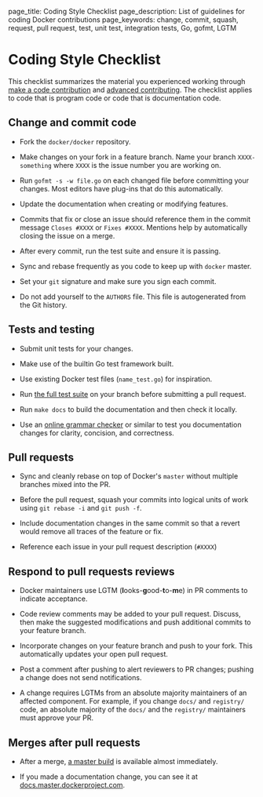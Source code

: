 page_title: Coding Style Checklist
page_description: List of guidelines for coding Docker contributions
page_keywords: change, commit, squash, request, pull request, test, unit test, integration tests, Go, gofmt, LGTM

# Coding Style Checklist

This checklist summarizes the material you experienced working through [make a
code contribution](/project/make-a-contribution) and [advanced
contributing](/project/advanced-contributing). The checklist applies to code
that is program code or code that is documentation code.

## Change and commit code

* Fork the `docker/docker` repository.

* Make changes on your fork in a feature branch. Name your branch `XXXX-something`
  where `XXXX` is the issue number you are working on.

* Run `gofmt -s -w file.go` on each changed file before
  committing your changes. Most editors have plug-ins that do this automatically.

* Update the documentation when creating or modifying features.

* Commits that fix or close an issue should reference them in the commit message
  `Closes #XXXX` or `Fixes #XXXX`. Mentions help by automatically closing the
  issue on a merge.

* After every commit, run the test suite and ensure it is passing.

* Sync and rebase frequently as you code to keep up with `docker` master.

* Set your `git` signature and make sure you sign each commit.

* Do not add yourself to the `AUTHORS` file. This file is autogenerated from the
  Git history.

## Tests and testing

* Submit unit tests for your changes.

* Make use of the builtin Go test framework built.

* Use existing Docker test files (`name_test.go`) for inspiration.

* Run <a href="../test-and-docs" target="_blank">the full test suite</a> on your
  branch before submitting a pull request.

* Run `make docs` to build the documentation and then check it locally.

* Use an <a href="http://www.hemingwayapp.com" target="_blank">online grammar
  checker</a> or similar to test you documentation changes for clarity,
  concision, and correctness.

## Pull requests

* Sync and cleanly rebase on top of Docker's `master` without multiple branches
  mixed into the PR.

* Before the pull request, squash your commits into logical units of work using
  `git rebase -i` and `git push -f`.

* Include documentation changes in the same commit so that a revert would
  remove all traces of the feature or fix.

* Reference each issue in your pull request description (`#XXXX`)

## Respond to pull requests reviews

* Docker maintainers use LGTM (**l**ooks-**g**ood-**t**o-**m**e) in PR comments
  to indicate acceptance.

* Code review comments may be added to your pull request. Discuss, then make
  the suggested modifications and push additional commits to your feature
  branch.

* Incorporate changes on your feature branch and push to your fork. This
  automatically updates your open pull request.

* Post a comment after pushing to alert reviewers to PR changes; pushing a
  change does not send notifications.

* A change requires LGTMs from an absolute majority maintainers of an
  affected component. For example, if you change `docs/` and `registry/` code,
  an absolute majority of the `docs/` and the `registry/` maintainers must
  approve your PR.

## Merges after pull requests

* After a merge, [a master build](https://master.dockerproject.com/) is
  available almost immediately.

* If you made a documentation change, you can see it at
  [docs.master.dockerproject.com](http://docs.master.dockerproject.com/).
